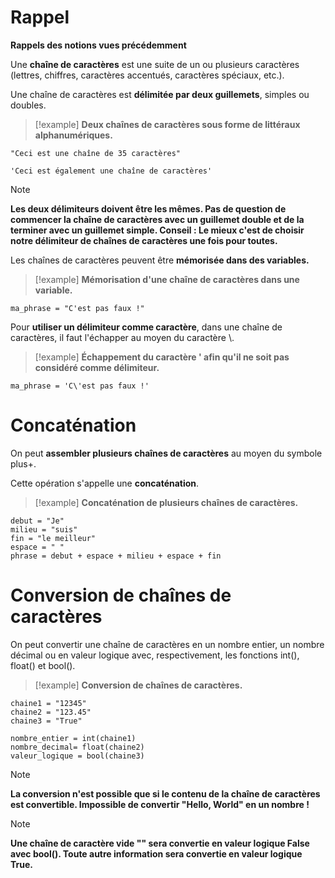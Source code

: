 # Rappel

**Rappels des notions vues précédemment**

Une **chaîne de caractères** est une suite de un ou plusieurs caractères (lettres, chiffres, caractères accentués, caractères spéciaux, etc.).

Une chaîne de caractères est **délimitée par deux guillemets**, simples ou doubles.

>[!example]
>**Deux chaînes de caractères sous forme de littéraux alphanumériques.**
```
"Ceci est une chaîne de 35 caractères"

'Ceci est également une chaîne de caractères'
```

>[!note]
>**Les deux délimiteurs doivent être les mêmes. Pas de question de commencer la chaîne de caractères avec un guillemet double et de la terminer avec un guillemet simple.
>Conseil : Le mieux c'est de choisir notre délimiteur de chaînes de caractères une fois pour toutes.**


Les chaînes de caractères peuvent être **mémorisée dans des variables.**

>[!example]
> **Mémorisation d'une chaîne de caractères dans une variable.**
```
ma_phrase = "C'est pas faux !"
```


Pour **utiliser un délimiteur comme caractère**, dans une chaîne de caractères, il faut l'échapper au moyen du caractère \\.

>[!example]
> **Échappement du caractère ' afin qu'il ne soit pas considéré comme délimiteur.**
```
ma_phrase = 'C\'est pas faux !'
```


# Concaténation

On peut **assembler plusieurs chaînes de caractères** au moyen du symbole plus+.

Cette opération s'appelle une **concaténation**.

>[!example]
>**Concaténation de plusieurs chaînes de caractères.**
```
debut = "Je"
milieu = "suis"
fin = "le meilleur"
espace = " "
phrase = debut + espace + milieu + espace + fin
```


# Conversion de chaînes de caractères

On peut convertir une chaîne de caractères en un nombre entier, un nombre décimal ou en valeur logique avec, respectivement, les fonctions int(), float() et bool().

>[!example]
> **Conversion de chaînes de caractères.**
```
chaine1 = "12345"
chaine2 = "123.45"
chaine3 = "True"

nombre_entier = int(chaine1)
nombre_decimal= float(chaine2)
valeur_logique = bool(chaine3)
```

>[!note]
>**La conversion n'est possible que si le contenu de la chaîne de caractères est convertible.
>Impossible de convertir "Hello, World" en un nombre !**

>[!note]
> **Une chaîne de caractère vide "" sera convertie en valeur logique False avec bool(). Toute autre information sera convertie en valeur logique True.**

